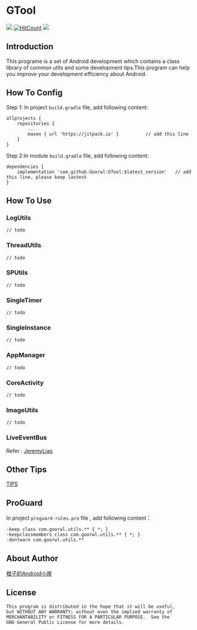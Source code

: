 # GTool 

[![](https://jitpack.io/v/Goorwl/GTool.svg)](https://jitpack.io/#Goorwl/GTool)
[![HitCount](http://hits.dwyl.io/goorwl/GTool.svg)](http://hits.dwyl.io/goorwl/GTool)
[![](https://img.shields.io/badge/blog-%E6%A9%99%E5%AD%90-blue.svg)](https://xiaozhuanlan.com/goorwl?rel=goorwl)

## Introduction	
   
This programe is a set of Android development which contains a class library of common utils and some development tips.This program can help you improve your development efficiency about Android.

## How To Config

Step 1: In project `build.gradle` file, add following content:

	allprojects {
		repositories {
			...
			maven { url 'https://jitpack.io' }			// add this line
		}
	}

Step 2:In module `build.gradle` file, add following content:

	dependencies {
		implementation 'com.github.Goorwl:GTool:$latest_version'   // add this line, please keep lastest
	}

## How To Use

### LogUtils

	// todo

### ThreadUtils

	// todo

### SPUtils

	// todo

### SingleTimer

	// todo

### SingleInstance

	// todo

### AppManager

	// todo

### CoreActivity

	// todo

### ImageUtils

	// todo

### LiveEventBus

Refer : [JeremyLiao](https://github.com/JeremyLiao/LiveEventBus)

## Other Tips 

[TIPS](./TIPS.md)

## ProGuard

In project `proguard-rules.pro` file , add following content：

	-keep class com.goorwl.utils.** { *; }
	-keepclassmembers class com.goorwl.utils.** { *; }
	-dontwarn com.goorwl.utils.**

## About Author

[橙子的Android小屋](https://xiaozhuanlan.com/goorwl?rel=goorwl)

## License

    This program is distributed in the hope that it will be useful,
    but WITHOUT ANY WARRANTY; without even the implied warranty of
    MERCHANTABILITY or FITNESS FOR A PARTICULAR PURPOSE.  See the
    GNU General Public License for more details.
